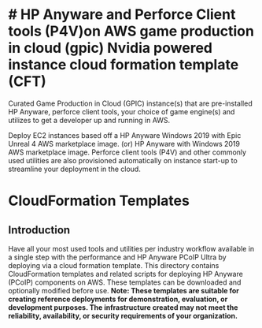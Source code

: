 # # HP Anyware and Perforce Client tools (P4V)on AWS game production in cloud (gpic) Nvidia powered instance cloud formation template (CFT)
Curated Game Production in Cloud (GPIC) instance(s) that are pre-installed HP Anyware, perforce client tools, your choice of game engine(s) and utilizes to get a developer up and running in AWS.

Deploy EC2 instances based off a HP Anyware Windows 2019 with Epic Unreal 4 AWS marketplace image. (or) HP Anyware with Windows 2019  AWS marketplace image. Perforce client tools (P4V) and other commonly used utilities are also provisioned automatically on instance start-up to streamline your deployment in the cloud.
# CloudFormation Templates
## Introduction
Have all your most used tools and utilities per industry workflow available in a single step with the performance and HP Anyware PCoIP Ultra by deploying via a cloud formation template. 
This directory contains CloudFormation templates and related scripts for deploying HP Anyware (PCoIP) components on AWS. These templates can be downloaded and optionally modified before use. 
__Note: These templates are suitable for creating reference deployments for demonstration, evaluation, or development purposes. The infrastructure created may not meet the reliability, availability, or security requirements of your organization.__
